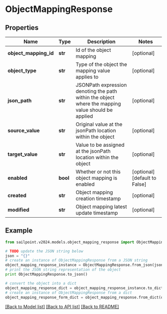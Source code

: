 # ObjectMappingResponse


## Properties

Name | Type | Description | Notes
------------ | ------------- | ------------- | -------------
**object_mapping_id** | **str** | Id of the object mapping | [optional] 
**object_type** | **str** | Type of the object the mapping value applies to | [optional] 
**json_path** | **str** | JSONPath expression denoting the path within the object where the mapping value should be applied | [optional] 
**source_value** | **str** | Original value at the jsonPath location within the object | [optional] 
**target_value** | **str** | Value to be assigned at the jsonPath location within the object | [optional] 
**enabled** | **bool** | Whether or not this object mapping is enabled | [optional] [default to False]
**created** | **str** | Object mapping creation timestamp | [optional] 
**modified** | **str** | Object mapping latest update timestamp | [optional] 

## Example

```python
from sailpoint.v2024.models.object_mapping_response import ObjectMappingResponse

# TODO update the JSON string below
json = "{}"
# create an instance of ObjectMappingResponse from a JSON string
object_mapping_response_instance = ObjectMappingResponse.from_json(json)
# print the JSON string representation of the object
print ObjectMappingResponse.to_json()

# convert the object into a dict
object_mapping_response_dict = object_mapping_response_instance.to_dict()
# create an instance of ObjectMappingResponse from a dict
object_mapping_response_form_dict = object_mapping_response.from_dict(object_mapping_response_dict)
```
[[Back to Model list]](../README.md#documentation-for-models) [[Back to API list]](../README.md#documentation-for-api-endpoints) [[Back to README]](../README.md)


